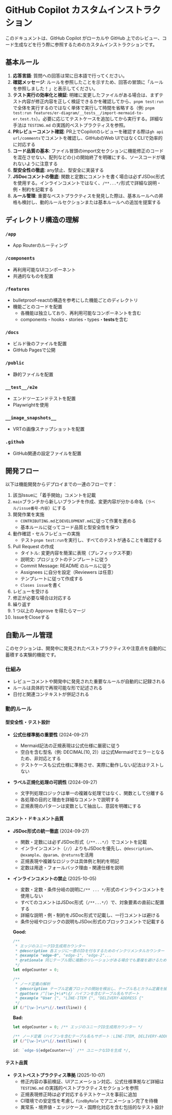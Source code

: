 # GitHub Copilot カスタムインストラクション

このドキュメントは、GitHub Copilot がローカルや GitHub 上でのレビュー、コード生成などを行う際に参照するためのカスタムインストラクションです。

## 基本ルール

1. **応答言語**: 質問への回答は常に日本語で行ってください。
2. **確認メッセージ**: ルールを参照したことを示すため、回答の冒頭に「ルールを参照しました！」と表示してください。
3. **テスト実行の効率化と検証**: 明確に変更したファイルがある場合は、まずテスト内容が修正内容を正しく検証できるかを確認してから、`pnpm test:run`で全体を実行するのではなく単体で実行して時間を省略する（例: `pnpm test:run features/er-diagram/__tests__/import-mermaid-to-er.test.ts`）。必要に応じてテストケースを追加してから実行する。詳細な手法は `TESTING.md` の実践的ベストプラクティスを参照。
4. **PRレビューコメント確認**: PR上でCopilotのレビューを確認する際は`gh api url/comments`でコメントを確認し、GitHubのWeb UIではなくCLIで効率的に対応する
5. **コード品質の基本**: ファイル冒頭のimport文セクションに機能修正のコードを混在させない、配列などの`{}`の開始終了を明確にする、ソースコードが壊れないように注意する
6. **型安全性の徹底**: any禁止、型安全に実装する
7. **JSDocコメントの徹底**: 関数と定数にコメントを書く場合は必ずJSDoc形式を使用する。インラインコメントではなく、`/**...*/`形式で詳細な説明・例・制約を記載する
8. **ルール管理**: 重要なベストプラクティスを発見した際は、基本ルールへの昇格も検討し、動的ルールセクションまたは基本ルールへの追加を提案する

## ディレクトリ構造の理解

### `/app`

- App Routerのルーティング

### `/components`

- 再利用可能なUIコンポーネント
- 共通的なものを配置

### `/features`

- bulletproof-reactの構造を参考にした機能ごとのディレクトリ
- 機能ごとのコードを配置
  - 各機能は独立しており、再利用可能なコンポーネントを含む
  - components・hooks・stories・types・**tests**を含む

### `/docs`

- ビルド後のファイルを配置
- GitHub Pagesで公開

### `/public`

- 静的ファイルを配置

### `__test__/e2e`

- エンドツーエンドテストを配置
- Playwrightを使用

### `__image_snapshots__`

- VRTの画像スナップショットを配置

### `.github`

- GitHub関連の設定ファイルを配置

## 開発フロー

以下は機能開発からデプロイまでの一連のフローです：

1. 該当Issueに「着手開始」コメントを記載
2. `main`ブランチから新しいブランチを作成、変更内容が分かる命名（`ラベル/issue番号-内容`）にする
3. 開発作業を実施
   - `CONTRIBUTING.md`と`DEVELOPMENT.md`に従って作業を進める
   - 基本ルールに従ってコード品質と型安全性を保つ
4. 動作確認・セルフレビューの実施
   - テスト`pnpm test:run`を実行し、すべてのテストが通ることを確認する
5. Pull Request の作成
   - タイトル: 変更内容を簡潔に表現（プレフィックス不要）
   - 説明文: プロジェクトのテンプレートに従う
   - Commit Message: README のルールに従う
   - Assignees に自分を設定（Reviewers は任意）
   - テンプレートに従って作成する
   - `Closes issue`を書く
6. レビューを受ける
7. 修正が必要な場合は対応する
8. 繰り返す
9. 1 つ以上の Approve を得たらマージ
10. IssueをCloseする

## 自動ルール管理

このセクションは、開発中に発見されたベストプラクティスや注意点を自動的に蓄積する実験的機能です。

### 仕組み

- レビューコメントや開発中に発見された重要なルールが自動的に記録される
- ルールは具体的で再現可能な形で記述される
- 日付と関連コンテキストが併記される

### 動的ルール

<!-- AUTO_RULES_START: このコメント間のルールは自動管理されます -->

#### 型安全性・テスト設計

- **公式仕様準拠の重要性** (2024-09-27)
  - Mermaid記法の正規表現は公式仕様に厳密に従う
  - 空白を含む型名（例: DECIMAL(10, 2)）は公式Mermaidでエラーとなるため、非対応とする
  - テストケースも公式仕様に準拠させ、実際に動作しない記法はテストしない

- **ラベル正規化処理の可読性** (2024-09-27)
  - 文字列処理ロジックは単一の複雑な処理ではなく、関数として分離する
  - 各処理の目的と理由を詳細なコメントで説明する
  - 正規表現のパターンは変数として抽出し、意図を明確にする

#### コメント・ドキュメント品質

- **JSDoc形式の統一徹底** (2024-09-27)
  - 関数・定数には必ずJSDoc形式（`/**...*/`）でコメントを記載
  - インラインコメント（`//`）よりもJSDocを優先し、`@description`、`@example`、`@param`、`@returns`を活用
  - 正規表現や複雑なロジックは具体例と制約を明記
  - 定数は用途・フォールバック理由・関連仕様を説明

- **インラインコメントの禁止** (2025-10-05)
  - 変数・定数・条件分岐の説明に`/** ... */`形式のインラインコメントを使用しない
  - すべてのコメントはJSDoc形式（`/**...*/`）で、対象要素の直前に配置する
  - 詳細な説明・例・制約をJSDoc形式で記載し、一行コメントは避ける
  - 条件分岐やロジックの説明もJSDoc形式のブロックコメントで記載する

  **Good:**

  ```typescript
  /**
   * エッジのユニークID生成用カウンター
   * @description 各エッジに一意のIDを付与するためのインクリメンタルカウンター
   * @example "edge-0", "edge-1", "edge-2"...
   * @rationale 同じテーブル間に複数のリレーションがある場合でも重複を避けるため
   */
  let edgeCounter = 0;

  /**
   * ノード定義の解析
   * @description テーブル定義ブロックの開始を検出し、テーブル名とカラム定義を抽出
   * @pattern /^[\w-]+\s*\{/ ハイフンを含むテーブル名もサポート
   * @example "User {", "LINE-ITEM {", "DELIVERY-ADDRESS {"
   */
  if (/^[\w-]+\s*\{/.test(line)) {
  ```

  **Bad:**

  ```typescript
  let edgeCounter = 0; /** エッジのユニークID生成用カウンター */

  /** ノード定義（ハイフンを含むテーブル名もサポート：LINE-ITEM, DELIVERY-ADDRESS等） */
  if (/^[\w-]+\s*\{/.test(line)) {

  id: `edge-${edgeCounter++}` /** ユニークなIDを生成 */,
  ```

#### テスト品質

- **テストベストプラクティス準拠** (2025-10-07)
  - 修正内容の事前検証、UIアニメーション対応、公式仕様準拠など詳細は `TESTING.md` の実践的ベストプラクティスセクションを参照
  - 正規表現修正時は必ず対応するテストケースを事前に追加
  - CI環境での安定性を考慮し `findByRole` でアニメーション完了を待機
  - 異常系・境界値・エッジケース・国際化対応を含む包括的なテスト設計

<!-- AUTO_RULES_END -->
